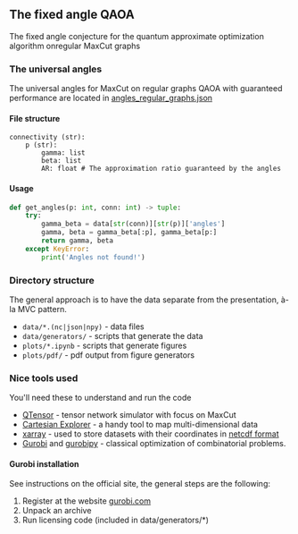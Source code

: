 ## The fixed angle QAOA

The fixed angle conjecture for the quantum approximate optimization algorithm onregular MaxCut graphs

### The universal angles

The universal angles for MaxCut on regular graphs QAOA with guaranteed performance are located in [angles_regular_graphs.json](angles_regular_graphs.json)

#### File structure

```
connectivity (str):
    p (str):
        gamma: list
        beta: list
        AR: float # The approximation ratio guaranteed by the angles
```

#### Usage

```python
def get_angles(p: int, conn: int) -> tuple:
    try:
        gamma_beta = data[str(conn)][str(p)]['angles']
        gamma, beta = gamma_beta[:p], gamma_beta[p:]
        return gamma, beta
    except KeyError:
        print('Angles not found!')
```

### Directory structure

The general approach is to have the data separate from the presentation, à-la MVC pattern.

* `data/*.(nc|json|npy)` - data files
* `data/generators/` - scripts that generate the data 
* `plots/*.ipynb` - scripts that generate figures
* `plots/pdf/` - pdf output from figure generators


### Nice tools used

You'll need these to understand and run the code

* [QTensor](https://github.com/danlkv/qtensor) - tensor network simulator with focus on MaxCut
* [Cartesian Explorer](https://github.com/danlkv/cartesian-explorer/) - a handy tool to map multi-dimensional data
* [xarray](http://xarray.pydata.org/en/stable/) - used to store datasets with their coordinates in [netcdf format](http://xarray.pydata.org/en/stable/getting-started-guide/quick-overview.html?highlight=netcdf#read-write-netcdf-files)
* [Gurobi](https://www.gurobi.com/) and [gurobipy](https://pypi.org/project/gurobipy/) - classical optimization of combinatorial problems.


#### Gurobi installation
See instructions on the official site, the general steps are the following:

1. Register at the website [gurobi.com](https://www.gurobi.com)
2. Unpack an archive 
3. Run licensing code (included in data/generators/*)
